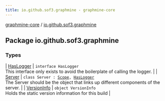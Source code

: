 ```yaml
---
title: io.github.sof3.graphmine - graphmine-core
---
```


[graphmine-core](../index.html) / [io.github.sof3.graphmine](./index.html)

## Package io.github.sof3.graphmine

### Types

| [HasLogger](-has-logger/index.html) | `interface HasLogger`<br>This interface only exists to avoid the boilerplate of calling the logger. |
| [Server](-server/index.html) | `class Server : `[`Scope`](../io.github.sof3.graphmine.scope/-scope/index.html)`, `[`HasLogger`](-has-logger/index.html)<br>The Server should be the object that links up different components of the server. |
| [VersionInfo](-version-info/index.html) | `object VersionInfo`<br>Holds the static version information for this build |

